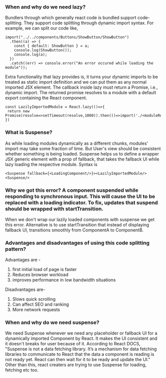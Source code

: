 ### When and why do we need lazy?

Bundlers through which generally react code is bundled support code-splitting. They support code splitting through dynamic import syntax. For example, we can split our code like,

```
import("../../components/Buttons/ShowButton/ShowButton")
  .then((a) => {
    const { default: ShowButton } = a;
    console.log(ShowButton());
    console.log(a);
  })
  .catch((err) => console.error("An error occured while loading the module"));
```

Extra functionality that lazy provides is, it turns your dynamic imports to be treated as static import definition and we can put them as any normal imported JSX element. The callback inside lazy must return a Promise, i.e., dynamic import. The returned promise resolves to a module with a default export containing the React component.

```
const LazilyImportedModule = React.lazy(()=>{
 return new Promise(resolve=>setTimeout(resolve,1000)).then(()=>import('./<moduleRelativePath>))
})
```

### What is Suspense?

As while loading modules dynamically as a different chunks, modules' import may take some fraction of time. But User's view should be consistent whether something is being loaded. Suspense helps us to define a wrapper JSX generic element with a prop of fallback, that takes the fallback UI while lazy loading the respective module.
Syntax is

```
<Suspense fallback={<LoadingComponent/>}><LazilyImportedModule/><Suspense/>
```

### Why we got this error? A component suspended while responding to synchronous input. This will cause the UI to be replaced with a loading indicator. To fix, updates that suspend should be wrapped with startTransition.

When we don't wrap our lazily loaded components with suspense we get this error. Alternative is to use startTransition that instead of displaying fallback UI, transitions smoothly from ComponentA to ComponentB.

### Advantages and disadvantages of using this code splitting pattern?

Advantages are -

1. first initial load of page is faster
2. Reduces browser workload
3. improves performance in low bandwidth situations

Disadvantages are-

1. Slows quick scrolling
2. Can affect SEO and ranking
3. More network requests

### When and why do we need suspense?

We need Suspense whenever we need any placeholder or fallback UI for a dynamically imported Component by React. It makes the UI consistent and it doesn't breaks for user because of it.
According to React DOCS,
"Suspense is not a data fetching library. It’s a mechanism for data fetching libraries to communicate to React that the data a component is reading is not ready yet. React can then wait for it to be ready and update the UI."
Other than this, react creaters are trying to use Suspense for loading, fetching etc too.
